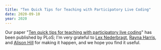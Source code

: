 ```yaml
---
title: "Ten Quick Tips for Teaching with Participatory Live Coding"
date: 2020-09-10
year: 2020
---
```


Our paper "[Ten quick tips for teaching with participatory live coding](https://journals.plos.org/ploscompbiol/article?id=10.1371/journal.pcbi.1008090)"
has been published by PLoS;
I'm very grateful to [Lex Nederbragt](http://lexnederbragt.com/),
[Rayna Harris](https://www.raynamharris.com/),
and [Alison Hill](https://alison.rbind.io/)
for making it happen,
and we hope you find it useful.
